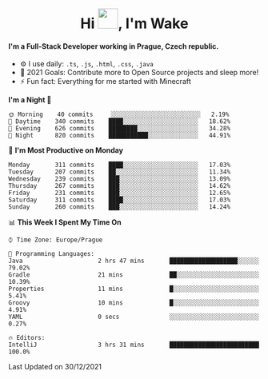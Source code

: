 <h1 align="center">Hi <img src="https://raw.githubusercontent.com/MrWakeCZ/MrWakeCZ/master/Hi.gif" width="40px" />, I'm Wake</h1>

#### I'm a Full-Stack Developer working in Prague, Czech republic.
- ⚙️ I use daily: `.ts`, `.js`, `.html`, `.css`, `.java`
- 🥅 2021 Goals: Contribute more to Open Source projects and sleep more!
- ⚡ Fun fact: Everything for me started with Minecraft

<!--START_SECTION:waka-->
**I'm a Night 🦉** 

```text
🌞 Morning    40 commits     ░░░░░░░░░░░░░░░░░░░░░░░░░   2.19% 
🌆 Daytime    340 commits    ████░░░░░░░░░░░░░░░░░░░░░   18.62% 
🌃 Evening    626 commits    ████████░░░░░░░░░░░░░░░░░   34.28% 
🌙 Night      820 commits    ███████████░░░░░░░░░░░░░░   44.91%

```
📅 **I'm Most Productive on Monday** 

```text
Monday       311 commits    ████░░░░░░░░░░░░░░░░░░░░░   17.03% 
Tuesday      207 commits    ██░░░░░░░░░░░░░░░░░░░░░░░   11.34% 
Wednesday    239 commits    ███░░░░░░░░░░░░░░░░░░░░░░   13.09% 
Thursday     267 commits    ███░░░░░░░░░░░░░░░░░░░░░░   14.62% 
Friday       231 commits    ███░░░░░░░░░░░░░░░░░░░░░░   12.65% 
Saturday     311 commits    ████░░░░░░░░░░░░░░░░░░░░░   17.03% 
Sunday       260 commits    ███░░░░░░░░░░░░░░░░░░░░░░   14.24%

```


📊 **This Week I Spent My Time On** 

```text
⌚︎ Time Zone: Europe/Prague

💬 Programming Languages: 
Java                     2 hrs 47 mins       ███████████████████░░░░░░   79.02% 
Gradle                   21 mins             ██░░░░░░░░░░░░░░░░░░░░░░░   10.39% 
Properties               11 mins             █░░░░░░░░░░░░░░░░░░░░░░░░   5.41% 
Groovy                   10 mins             █░░░░░░░░░░░░░░░░░░░░░░░░   4.91% 
YAML                     0 secs              ░░░░░░░░░░░░░░░░░░░░░░░░░   0.27%

🔥 Editors: 
IntelliJ                 3 hrs 31 mins       █████████████████████████   100.0%

```


 Last Updated on 30/12/2021
<!--END_SECTION:waka-->
